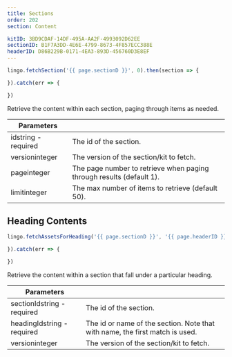 ```yaml
---
title: Sections
order: 202
section: Content

kitID: 3BD9CDAF-14DF-495A-AA2F-4993092D62EE
sectionID: B1F7A3DD-4E6E-4799-8673-4F857ECC388E
headerID: D86B229B-0171-4EA3-893D-456760D3E8EF
---
```


```js
lingo.fetchSection('{{ page.sectionD }}', 0).then(section => {

}).catch(err => {

})
```

Retrieve the content within each section, paging through items as needed.

| Parameters                                        |                                                                      |
|---------------------------------------------------|----------------------------------------------------------------------|
| id<span class="arg-type">string - required</span> | The id of the section.                                               |
| version<span class="arg-type">integer</span>      | The version of the section/kit to fetch.                             |
| page<span class="arg-type">integer</span>         | The page number to retrieve when paging through results (default 1). |
| limit<span class="arg-type">integer</span>        | The max number of items to retrieve (default 50).                    |


## Heading Contents

```js
lingo.fetchAssetsForHeading('{{ page.sectionD }}', '{{ page.headerID }}').then(items => {

}).catch(err => {

})
```

Retrieve the content within a section that fall under a particular heading.

| Parameters                                               |                                                                              |
|----------------------------------------------------------|------------------------------------------------------------------------------|
| sectionId<span class="arg-type">string - required</span> | The id of the section.                                                       |
| headingId<span class="arg-type">string - required</span> | The id or name of the section. Note that with name, the first match is used. |
| version<span class="arg-type">integer</span>             | The version of the section/kit to fetch.                                     |
